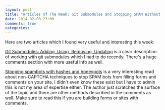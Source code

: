```yaml
---
layout: post
title: "Articles of The Week: Git Submodules and Stopping SPAM Without CAPTCHA"
date: 2014-02-08 23:00
comments: true
categories: 
---
```


Here are two articles which I found very useful and interesting this week:


[Git Submodules: Adding, Using, Removing, Updating](http://chrisjean.com/2009/04/20/git-submodules-adding-using-removing-and-updating/)
is a clear description of working with git submodules which I had to do recently.
There's a huge comments section with more useful info as well. 


[Stopping spambots with hashes and honeypots](http://nedbatchelder.com/text/stopbots.html)
is a very interesting read about non-CAPTCHA techniques to stop SPAM bots from filling forms
and comments on your site. I didn't even know these exist but I have to admin this is not my
area of expertise either. The author just scratches the surface of the topic and there are other
methods described in the comments as well. Make sure to read this if you are building forms
or sites with comments.





